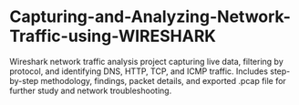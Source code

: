 # Capturing-and-Analyzing-Network-Traffic-using-WIRESHARK
Wireshark network traffic analysis project capturing live data, filtering by protocol, and identifying DNS, HTTP, TCP, and ICMP traffic. Includes step-by-step methodology, findings, packet details, and exported .pcap file for further study and network troubleshooting.
